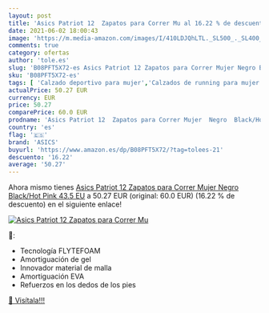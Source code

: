 ```yaml
---
layout: post
title: 'Asics Patriot 12  Zapatos para Correr Mu al 16.22 % de descuento'
date: 2021-06-02 18:00:43
image: 'https://m.media-amazon.com/images/I/410LDJQhLTL._SL500_._SL400_.jpg'
comments: true
category: ofertas
author: 'tole.es'
slug: 'B08PFT5X72-es Asics Patriot 12 Zapatos para Correr Mujer Negro Black/Hot...'
sku: 'B08PFT5X72-es'
tags: [ 'Calzado deportivo para mujer','Calzados de running para mujer','Calzados para correr en asfalto para mujer','Zapatillas y calzado deportivo para mujer','Zapatos','Zapatos para mujer','Zapatos y complementos','asics','zapatos', ]
actualPrice: 50.27 EUR
currency: EUR
price: 50.27
comparePrice: 60.0 EUR
prodname: 'Asics Patriot 12  Zapatos para Correr Mujer  Negro  Black/Hot Pink   43.5 EU'
country: 'es'
flag: '🇪🇸'
brand: 'ASICS'
buyurl: 'https://www.amazon.es/dp/B08PFT5X72/?tag=tolees-21'
descuento: '16.22'
average: '50.27'
---
```


Ahora mismo tienes [Asics Patriot 12  Zapatos para Correr Mujer  Negro  Black/Hot Pink   43.5 EU](https://www.amazon.es/dp/B08PFT5X72/?tag=tolees-21) a 50.27 EUR (original: 60.0 EUR) (16.22 %  de descuento) en el siguiente enlace!

[![Asics Patriot 12  Zapatos para Correr Mu](https://m.media-amazon.com/images/I/410LDJQhLTL._SL500_._SL400_.jpg)](https://www.amazon.es/dp/B08PFT5X72/?tag=tolees-21)

🔎:

- Tecnología FLYTEFOAM
- Amortiguación de gel
- Innovador material de malla
- Amortiguación EVA
- Refuerzos en los dedos de los pies

[🛒 Visítala!!!](https://www.amazon.es/dp/B08PFT5X72/?tag=tolees-21)
